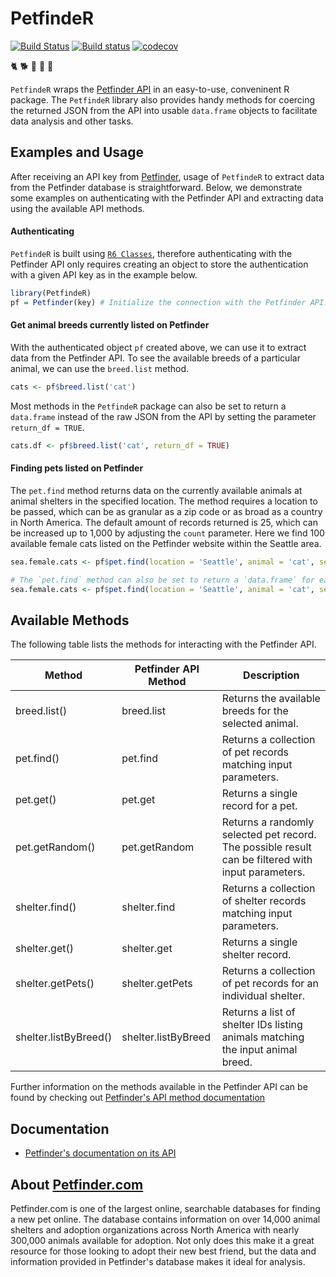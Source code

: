 # PetfindeR

[![Build Status](https://travis-ci.org/aschleg/PetfindeR.svg?branch=master)](https://travis-ci.org/aschleg/PetfindeR)
[![Build status](https://ci.appveyor.com/api/projects/status/78048x1q7086r0dl?svg=true)](https://ci.appveyor.com/project/aschleg/petfinder)
[![codecov](https://codecov.io/gh/aschleg/PetfindeR/branch/master/graph/badge.svg)](https://codecov.io/gh/aschleg/PetfindeR)

:cat2: :dog2: :rooster: :rabbit2: :racehorse:

`PetfindeR` wraps the [Petfinder API](https://www.petfinder.com/developers/api-docs) in an easy-to-use, conveninent R package. The `PetfindeR` library also provides handy methods for coercing the returned JSON from the API into usable `data.frame` objects to facilitate data analysis and other tasks. 

## Examples and Usage

After receiving an API key from [Petfinder](https://www.petfinder.com/developers/api-key), usage of `PetfindeR` to extract data from the Petfinder database is straightforward. Below, we demonstrate some examples on authenticating with the Petfinder API and extracting data using the available API methods.

#### Authenticating

`PetfindeR` is built using [`R6 Classes`](https://cran.r-project.org/web/packages/R6/index.html), therefore authenticating with the Petfinder API only requires creating an object to store the authentication with a given API key as in the example below.

~~~ r
library(PetfindeR)
pf = Petfinder(key) # Initialize the connection with the Petfinder API.
~~~

#### Get animal breeds currently listed on Petfinder

With the authenticated object `pf` created above, we can use it to extract data from the Petfinder API. To see the available breeds of a particular animal, we can use the `breed.list` method.

~~~ r
cats <- pf$breed.list('cat')
~~~

Most methods in the `PetfindeR` package can also be set to return a `data.frame` instead of the raw JSON from the API by setting the parameter `return_df = TRUE`.

~~~ r
cats.df <- pf$breed.list('cat', return_df = TRUE)
~~~

#### Finding pets listed on Petfinder

The `pet.find` method returns data on the currently available animals at animal shelters in the specified location. The method requires a location to be passed, which can be as granular as a zip code or as broad as a country in North America. The default amount of records returned is 25, which can be increased up to 1,000 by adjusting the `count` parameter. Here we find 100 available female cats listed on the Petfinder website within the Seattle area.

~~~ r
sea.female.cats <- pf$pet.find(location = 'Seattle', animal = 'cat', sex = 'female', count = 100)

# The `pet.find` method can also be set to return a `data.frame` for easier analysis.
sea.female.cats <- pf$pet.find(location = 'Seattle', animal = 'cat', sex = 'female', count = 100, return_df = TRUE)
~~~

## Available Methods

The following table lists the methods for interacting with the Petfinder API.

| Method                | Petfinder API Method | Description                                                                                        |
|-----------------------|----------------------|----------------------------------------------------------------------------------------------------|
| breed.list()          | breed.list           | Returns the available breeds for the selected animal.                                              |
| pet.find()            | pet.find             | Returns a collection of pet records matching input parameters.                                     |
| pet.get()             | pet.get              | Returns a single record for a pet.                                                                 |
| pet.getRandom()       | pet.getRandom        | Returns a randomly selected pet record. The possible result can be filtered with input parameters. |
| shelter.find()        | shelter.find         | Returns a collection of shelter records matching input parameters.                                 |
| shelter.get()         | shelter.get          | Returns a single shelter record.                                                                   |
| shelter.getPets()     | shelter.getPets      | Returns a collection of pet records for an individual shelter.                                     |
| shelter.listByBreed() | shelter.listByBreed  | Returns a list of shelter IDs listing animals matching the input animal breed.                     |

Further information on the methods available in the Petfinder API can be found by checking out [Petfinder's API method documentation](https://www.petfinder.com/developers/api-docs#methods)

## Documentation

* [Petfinder's documentation on its API](https://www.petfinder.com/developers/api-docs)

## About [Petfinder.com](https://www.petfinder.com)

Petfinder.com is one of the largest online, searchable databases for finding a new pet online. The database contains information on over 14,000 animal shelters and adoption organizations across North America with nearly 300,000 animals available for adoption. Not only does this make it a great resource for those looking to adopt their new best friend, but the data and information provided in Petfinder's database makes it ideal for analysis. 
